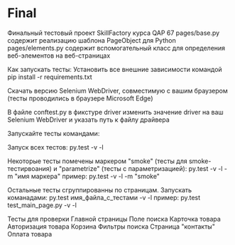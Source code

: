 # Final

Финальный тестовый проект SkillFactory курса QAP 67
pages/base.py содержит реализацию шаблона PageObject для Python
pages/elements.py содержит вспомогательный класс для определения веб-элементов на веб-страницах

Как запускать тесты:
Установить все внешние зависимости командой
pip install -r requirements.txt

Скачать версию Selenium WebDriver, совместимую с вашим браузером
(тесты проводились в браузере Microsoft Edge)

В файле conftest.py в фикстуре driver изменить значение driver на ваш Selenium WebDriver и указать путь к файлу драйвера

Запускайте тесты командами:

Запуск всех тестов:
py.test -v -l

Некоторые тесты помечены маркером "smoke" (тесты для smoke-тестирвоания) и "parametrize" (тесты с параметризацией):
py.test -v -l -m "имя маркера"
пример: py.test -v -l -m "smoke"

Остальные тесты сгруппированны по страницам. Запускать команадами:
py.test имя_файла_с_тестами -v -l
пример: py.test test_main_page.py -v -l


Тесты для проверки
Главной страницы
Поле поиска
Карточка товара
Авторизация товара
Корзина
Фильтры поиска
Страница "контакты"
Оплата товара

